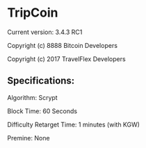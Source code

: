 TripCoin
================================
Current version: 3.4.3 RC1

Copyright (c) 8888 Bitcoin Developers

Copyright (c) 2017 TravelFlex Developers


Specifications:
---------------
Algorithm: Scrypt

Block Time: 60 Seconds

Difficulty Retarget Time: 1 minutes (with KGW)

Premine: None
